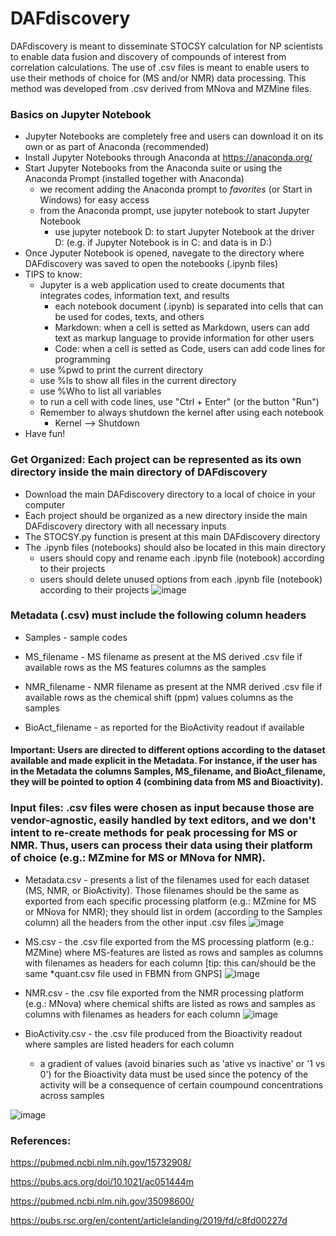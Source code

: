 # DAFdiscovery
DAFdiscovery is meant to disseminate STOCSY calculation for NP scientists to enable data fusion and discovery of compounds of interest from correlation calculations.
The use of .csv files is meant to enable users to use their methods of choice for (MS and/or NMR) data processing. This method was developed from .csv derived from MNova and MZMine files.

### Basics on Jupyter Notebook
* Jupyter Notebooks are completely free and users can download it on its own or as part of Anaconda (recommended) 
* Install Jupyter Notebooks through Anaconda at https://anaconda.org/
* Start Jupyter Notebooks from the Anaconda suite or using the Anaconda Prompt (installed together with Anaconda)
	* we recoment adding the Anaconda prompt to *favorites* (or Start in Windows) for easy access
	* from the Anaconda prompt, use jupyter notebook to start Jupyter Notebook
		* use jupyter notebook D: to start Jupyter Notebook at the driver D: (e.g. if Jupyter Notebook is in C: and data is in D:)
* Once Jyputer Notebook is opened, navegate to the directory where DAFdiscovery was saved to open the notebooks (.ipynb files)
* TIPS to know:
	* Jupyter is a web application used to create documents that integrates codes, information text, and results
		* each notebook document (.ipynb) is separated into cells that can be used for codes, texts, and others
		* Markdown: when a cell is setted as Markdown, users can add text as markup language to provide information for other users
		* Code: when a cell is setted as Code, users can add code lines for programming
	* use %pwd to print the current directory
	* use %ls to show all files in the current directory
	* use %Who to list all variables
	* to run a cell with code lines, use "Ctrl + Enter" (or the button "Run")
	* Remember to always shutdown the kernel after using each notebook
		* Kernel --> Shutdown
* Have fun!

### Get Organized: Each project can be represented as its own directory inside the main directory of DAFdiscovery
* Download the main DAFdiscovery directory to a local of choice in your computer
* Each project should be organized as a new directory inside the main DAFdiscovery directory with all necessary inputs
* The STOCSY.py function is present at this main DAFdiscovery directory
* The .ipynb files (notebooks) should also be located in this main directory
	* users should copy and rename each .ipynb file (notebook) according to their projects 
	* users should delete unused options from each .ipynb file (notebook) according to their projects
![image](https://user-images.githubusercontent.com/15653685/175099663-78c0193d-9b96-4078-bffb-5138e5fc3cb7.png)

### Metadata (.csv) must include the following column headers

* Samples - sample codes

* MS_filename - MS filename as present at the MS derived .csv file if available
rows as the MS features 
columns as the samples
	
* NMR_filename - NMR filename as present at the NMR derived .csv file if available 
rows as the chemical shift (ppm) values
columns as the samples
	
* BioAct_filename - as reported for the BioActivity readout if available 

#### Important: Users are directed to different options according to the dataset available and made explicit in the Metadata. For instance, if the user has in the Metadata the columns Samples, MS_filename, and BioAct_filename, they will be pointed to option 4 (combining data from MS and Bioactivity).

### Input files: .csv files were chosen as input because those are vendor-agnostic, easily handled by text editors, and we don't intent to re-create methods for peak processing for MS or NMR. Thus, users can process their data using their platform of choice (e.g.: MZmine for MS or MNova for NMR).

* Metadata.csv - presents a list of the filenames used for each dataset (MS, NMR, or BioActivity). Those filenames should be the same as exported from each specific processing platform (e.g.: MZmine for MS or MNova for NMR); they should list in ordem (according to the Samples column) all the headers from the other input .csv files
![image](https://user-images.githubusercontent.com/15653685/175099437-b4a5a239-d044-4436-b3f7-92509ddd1354.png)

* MS.csv - the .csv file exported from the MS processing platform (e.g.: MZMine) where MS-features are listed as rows and samples as columns with filenames as headers for each column [tip: this can/should be the same \*quant.csv file used in FBMN from GNPS]
![image](https://user-images.githubusercontent.com/15653685/175099274-a4acdb5d-5dc2-4641-a975-12c35e4f76ed.png)

* NMR.csv - the .csv file exported from the NMR processing platform (e.g.: MNova) where chemical shifts are listed as rows and samples as columns with filenames as headers for each column
![image](https://user-images.githubusercontent.com/15653685/175099377-79b9e593-0342-4521-9f68-375aab28ac72.png)

* BioActivity.csv - the .csv file produced from the Bioactivity readout where samples are listed headers for each column
	* a gradient of values (avoid binaries such as 'ative vs inactive' or '1 vs 0') for the Bioactivity data must be used since the potency of the activity will be a consequence of certain coumpound concentrations across samples

![image](https://user-images.githubusercontent.com/15653685/175099408-83a8b015-7418-4940-91f0-408dfb766321.png)

### References:

https://pubmed.ncbi.nlm.nih.gov/15732908/

https://pubs.acs.org/doi/10.1021/ac051444m

https://pubmed.ncbi.nlm.nih.gov/35098600/

https://pubs.rsc.org/en/content/articlelanding/2019/fd/c8fd00227d
